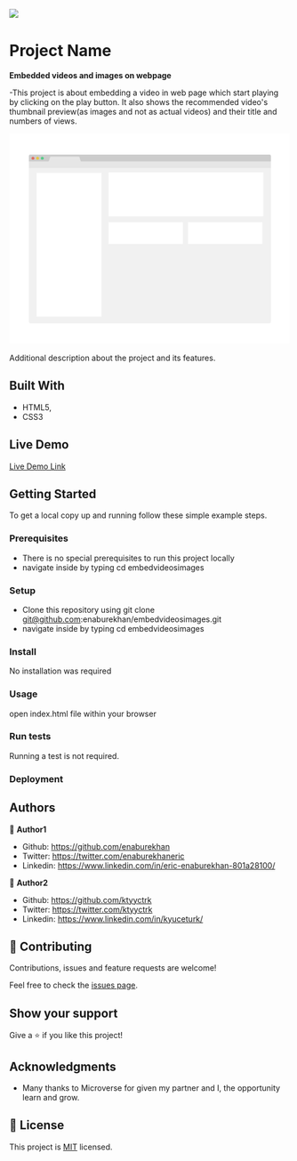 ![](https://img.shields.io/badge/Microverse-blueviolet)

# Project Name


**Embedded videos and images on webpage**

-This project is about embedding a video in web page which start playing by clicking on the play button. It also shows the    recommended video's thumbnail preview(as images and not as actual videos) and their title and numbers of views.

![screenshot](./app_screenshot.png)

Additional description about the project and its features.

## Built With

- HTML5,
- CSS3


## Live Demo

[Live Demo Link](https://livedemo.com)


## Getting Started


To get a local copy up and running follow these simple example steps.

### Prerequisites
- There is no special prerequisites to run this project locally
- navigate inside by typing cd embedvideosimages

### Setup
- Clone this repository using git clone git@github.com:enaburekhan/embedvideosimages.git
- navigate inside by typing cd embedvideosimages

### Install
No installation was required

### Usage
open index.html file within your browser

### Run tests
Running a test is not required.

### Deployment



## Authors

👤 **Author1**

- Github: https://github.com/enaburekhan
- Twitter: https://twitter.com/enaburekhaneric
- Linkedin: https://www.linkedin.com/in/eric-enaburekhan-801a28100/

👤 **Author2**

- Github: https://github.com/ktyyctrk
- Twitter: https://twitter.com/ktyyctrk
- Linkedin: https://www.linkedin.com/in/kyuceturk/

## 🤝 Contributing

Contributions, issues and feature requests are welcome!

Feel free to check the [issues page](issues/).

## Show your support

Give a ⭐️ if you like this project!

## Acknowledgments

- Many thanks to Microverse for given my partner and I, the opportunity learn and grow.


## 📝 License

This project is [MIT](lic.url) licensed.
